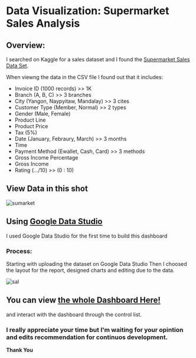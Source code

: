 # Data Visualization: Supermarket Sales Analysis
 
 ## Overview:
 
 I searched on Kaggle for a sales dataset and I found the [Supermarket Sales Data Set](https://www.kaggle.com/aungpyaeap/supermarket-sales).
 
 When viewng the data in the CSV file I found out that it includes:
 - Invoice ID (1000 records) >> 1K
 - Branch (A, B, C)  >> 3 branches
 - City  (Yangon, Naypyitaw, Mandalay) >> 3 cites
 - Customer Type  (Member, Normal)  >> 2 types
 - Gender  (Male, Female)
 - Product Line
 - Product Price
 - Tax   (5%)
 - Date  (January, Febraury, March) >> 3 months
 - Time
 - Payment Method  (Ewallet, Cash, Card) >> 3 methods
 - Gross Income Percentage
 - Gross Income
 - Rating  (.../10)  >> (0 : 10)
 
 ## **View Data in this shot**
 
 ![sumarket](https://user-images.githubusercontent.com/58610546/154800763-aca86c09-7bc2-45b3-8166-f948b33cbefc.PNG)
 

 
 
 ## **Using [Google Data Studio]()**
 
 I used Google Data Studio for the first time to build this dashboard
 
  ### Process:
 Starting with uploading the dataset on Google Data Studio 
 Then I choosed the layout for the report, designed charts and editing due to the data.
 
 ![sal](https://user-images.githubusercontent.com/58610546/154801831-6b1546dd-8616-4c4c-a0f9-d53b24d8fd9e.PNG)
 
 ## You can view [the whole Dashboard Here!](https://datastudio.google.com/reporting/bc1c3e4e-4fe6-41ae-a822-46a4bb25e353) 
 and interact with the dashboard through the control list.
 
 ### I really appreciate your time but I'm waiting for your opintion and edits recommendation for continuos development.
**Thank You**
